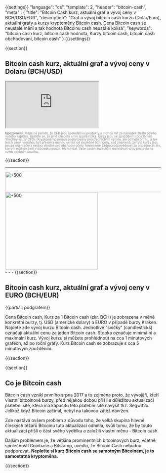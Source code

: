 ﻿{{settings}}
  "language": "cs",
  "template": 2,
  "header": "bitcoin-cash",
  "meta" : {
    "title": "Bitcoin Cash kurz, aktuální graf a vývoj ceny v BCH/USD/EUR",
    "description": "Graf a vývoj bitcoin cash kurzu (Dolar/Euro), aktuální grafy a kurzy kryptoměny Bitcoin cash. Cena Bitcoin cash se neustále mění a tak hodnota Bitcoinu cash neustále kolísá",
    "keywords": "bitcoin cash kurz, bitcoin cash hodnota, Kurzy bitcoin cash, bitcoin cash obchodování, bitcoin cash"
  }
{{/settings}}


{{section}}


## Bitcoin cash kurz, aktuální graf a vývoj ceny v Dolaru **(BCH/USD)** 

<div class="container kurz">
<a href="http://blog.forexsrovnavac.cz/plus500cz"></a>
<a href="http://blog.forexsrovnavac.cz/plus500cz"></a>
<iframe src="http://marketools.plus500.com/Widgets/InstrumentChartContainer?hl=cs&cty=CZ&id=66349&tags=widg+chart+bitcoin&pl=2&instSymb=BCHUSD"></iframe>
</div>
<div class="alert">
    <font size="1" color="grey" face="">
    <p style="line-height:100%"> 
        <strong>Upozornění:</strong>
                Mějte na paměti, že CFD jsou spekulativní produkty a mohou mít za následek ztrátu celého vašeho kapitálu. Ujistěte se, že plně chápete s tím spjatá rizika. Kurzy jsou se zpožděním (cca 15min). Všechny kruzy CFDs (Kryptoměny) nejsou poskytovány prostřednictvím výměn, ale od tvůrců trhu, a tak jejich ceny nemohou být přesné a mohou se lišit od skutečné tržní ceny, což znamená, že tyto kurzy jsou pouze orientační a nejsou vhodné pro obchodní účely. Neneseme žádnou odpovědnost za případné ztráty, kterým můžete čelit v důsledku použití těchto dat. Vaše osobní investiční rozhodnutí vždy postavte na svém osobním úsudku.</p>
    </font>
</div>


{{/section}}
- - -
<div class="row">
<div class="col-md-8 hidden-sm hidden-xs">
<a href="http://blog.forexsrovnavac.cz/plus500cz" target="_blank" title="+500"><img src="http://cdn.plus500.com/Media/Banners/1024x66/28447.gif?set=Cryptocurrencies_CySec" width="1135" height="66" border="0" alt="+500" /></a>
</div>
<div class="col-sm-6 col-xs-12 hidden-md hidden-lg">
 <a href="http://blog.forexsrovnavac.cz/plus500cz" target="_blank" title="+500"><img src="http://cdn.plus500.com/Media/Banners/300x250/28436.gif?set=Cryptocurrencies_CySec" width="300" height="250" border="0" alt="+500" /></a>
</div>
</div>
- - -
{{section}}



## Bitcoin cash kurz, aktuální graf a vývoj ceny v EURO **(BCH/EUR)**

<!-- TradingView Widget BEGIN -->
<script type="text/javascript" src="https://d33t3vvu2t2yu5.cloudfront.net/tv.js"></script>
<script type="text/javascript">
new TradingView.widget({
  "width": "100%",
  "height": 400,
  "symbol": "KRAKEN:BCHEUR",
  "interval": "1",
  "timezone": "Etc/UTC",
  "theme": "White",
  "style": "3",
  "locale": "en",
  "toolbar_bg": "#f1f3f6",
  "allow_symbol_change": true,
  "hideideas": true,
  "show_popup_button": true,
  "popup_width": "1000",
  "popup_height": "650",
});

</script>
<!-- TradingView Widget END -->


{{partial: podgrafem}}

Cena Bitcoin cash, Kurz za 1 Bitcoin cash (zkr. BCH) je zobrazena v měně konkrétní burzy, tj. USD  (americké dolary) a EURO v případě burzy Kraken. Najdete zde vývoj kurzu Bitcoin cash. Jednotlivé "svíčky" (candlesticks) označují aktuální cenu za jeden Bitcoin cash. Stopka označuje minimální a maximální kurz. Vývoj kurzu si můžete prohlédnout na cca 1 minutových grafech, až po roční grafy. Kurz Bitcoin cash se zobrazuje s cca 5 minutovým zpožděním.


{{/section}}

{{section}}

## Co je Bitcoin cash

Bitcoin cash vznikl prvního srpna 2017 a to zejména proto, že vývojáři, kteří vlastní bitcoinové burzy, před nějakou dobou přišli s důležitou aktualizací platební sítě, která má kapacitu této platební sítě navýšit tkz. Segwit2x. Jelikož když Bitcoin začínal, nebyl na takovou zátěž navržen. 

Zde nastává ovšem problém z důvodu toho, že velká skupina hlavně čínských těžařů Bitcoinu tuto aktualizaci odmítla, kvůli tomu, že by touto aktualizací přišli o část svého výdělku a založili vlastní měnu - Bitcoin cash.

Dalším problémem je, že většina prominentních bitcoinových burz, včetně společností Coinbase a Bitstamp, uvedlo, že Bitcoin Cash nebudou podporovat. **Nepleťte si kurz Bitcoin cash se samotným Bitcoinem, je to samostatná kryptoměna.**



{{/section}}
